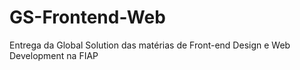 # GS-Frontend-Web
Entrega da Global Solution das matérias de  Front-end Design e Web Development na FIAP
